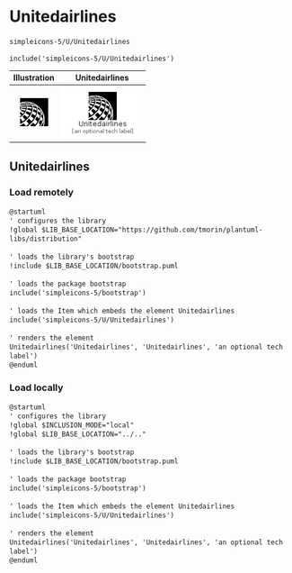 # Unitedairlines


```text
simpleicons-5/U/Unitedairlines
```

```text
include('simpleicons-5/U/Unitedairlines')
```



| Illustration | Unitedairlines |
| :---: | :---: |
| ![illustration for Illustration](../../simpleicons-5/U/Unitedairlines.png) | ![illustration for Unitedairlines](../../simpleicons-5/U/Unitedairlines.Local.png) |




## Unitedairlines

### Load remotely
```plantuml
@startuml
' configures the library
!global $LIB_BASE_LOCATION="https://github.com/tmorin/plantuml-libs/distribution"

' loads the library's bootstrap
!include $LIB_BASE_LOCATION/bootstrap.puml

' loads the package bootstrap
include('simpleicons-5/bootstrap')

' loads the Item which embeds the element Unitedairlines
include('simpleicons-5/U/Unitedairlines')

' renders the element
Unitedairlines('Unitedairlines', 'Unitedairlines', 'an optional tech label')
@enduml
```

### Load locally
```plantuml
@startuml
' configures the library
!global $INCLUSION_MODE="local"
!global $LIB_BASE_LOCATION="../.."

' loads the library's bootstrap
!include $LIB_BASE_LOCATION/bootstrap.puml

' loads the package bootstrap
include('simpleicons-5/bootstrap')

' loads the Item which embeds the element Unitedairlines
include('simpleicons-5/U/Unitedairlines')

' renders the element
Unitedairlines('Unitedairlines', 'Unitedairlines', 'an optional tech label')
@enduml
```

